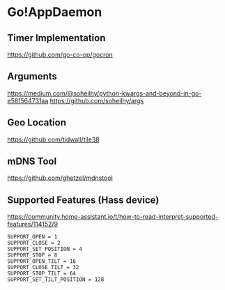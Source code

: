 # Go!AppDaemon

## Timer Implementation
https://github.com/go-co-op/gocron

## Arguments
https://medium.com/@soheilhy/python-kwargs-and-beyond-in-go-e58f564731aa
https://github.com/soheilhy/args

## Geo Location
https://github.com/tidwall/tile38

## mDNS Tool
https://github.com/ghetzel/mdnstool

## Supported Features (Hass device)
https://community.home-assistant.io/t/how-to-read-interpret-supported-features/114152/9
```
SUPPORT_OPEN = 1
SUPPORT_CLOSE = 2
SUPPORT_SET_POSITION = 4
SUPPORT_STOP = 8
SUPPORT_OPEN_TILT = 16
SUPPORT_CLOSE_TILT = 32
SUPPORT_STOP_TILT = 64
SUPPORT_SET_TILT_POSITION = 128
```
